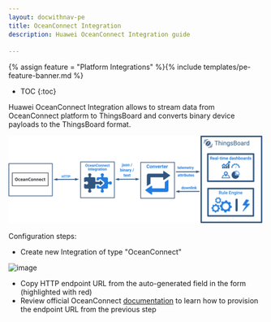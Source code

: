 ```yaml
---
layout: docwithnav-pe
title: OceanConnect Integration
description: Huawei OceanConnect Integration guide 

---
```


{% assign feature = "Platform Integrations" %}{% include templates/pe-feature-banner.md %}

* TOC
{:toc}

Huawei OceanConnect Integration allows to stream data from OceanConnect platform to ThingsBoard and converts binary device payloads to the ThingsBoard format.


 ![image](/images/user-guide/integrations/ocean-connect-integration.svg)

Configuration steps:
  
 - Create new Integration of type "OceanConnect"
 
![image](/images/user-guide/integrations/oceanconnect.png) 

 - Copy HTTP endpoint URL from the auto-generated field in the form (highlighted with red)
 - Review official OceanConnect [documentation](http://developer.huawei.com/ict/en/site-oceanconnect)
  to learn how to provision the endpoint URL from the previous step 
